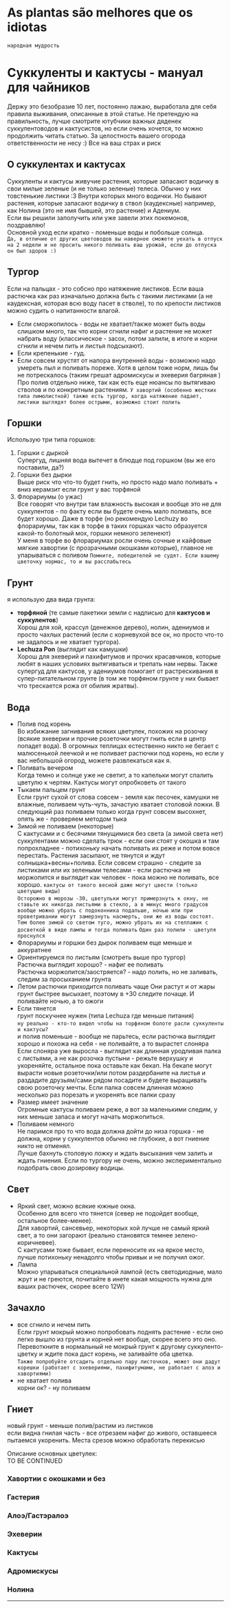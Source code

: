 # As plantas são melhores que os idiotas
`народная мудрость`

# Суккуленты и кактусы - мануал для чайников
Держу это безобразие 10 лет, постоянно лажаю, выработала для себя правила выживания, описанные в этой статье. Не претендую на правильность, лучше смотрите ютубчики важных дяденек суккулентоводов и кактусистов, но если очень хочется, то можно продолжить читать статью. За целостность вашего огорода ответственности не несу :) Все на ваш страх и риск<br/>

## О суккулентах и кактусах
Суккуленты и кактусы живучие растения, которые запасают водичку в свои милые зеленые (и не только зеленые) телеса. Обычно у них товстенькие листики :3 Внутри которых много водички. Но бывают растения, которые запасают водичку в ствол (каудексные) например, как Нолина (это не имя бывшей, это растение) и Адениум.<br/>
Если вы решили заполучить или уже завели этих покемонов, поздравляю!<br/>
Основной уход если кратко - поменьше воды и побольше солнца. <br/>
`Да, в отличие от других цветоводов вы наверное сможете уехать в отпуск на 2 недели и не просить никого поливать ваш урожай, если до отпуска он был здоров :)`

## Тургор
Если на пальцах - это собсно про натяжение листиков. Если ваша растючка как раз изначально должна быть с такими листиками (а не каудексная, которая всю воду пасет в стволе), то по крепости листиков можно судить о напитанности влагой.
* Если сморжопилось - воды не хватает/также может быть воды слишком много, так что корни сгнили нафиг и растение не может набрать воду (классическое - засох, потом залили, в итоге и корни сгнили и нечем пить и листья подсыхают).
* Если крепенькие - гуд.
* Если совсем хрустят от напора внутренней воды - возможно надо умереть пыл и поливать пореже. Хотя в целом тоже норм, лишь бы не потрескалось (таким грешат адромискусы и эхеверия багряная )
Про полив отдельно ниже, так как есть еще нюансы по вытягиваю стволов и по конкретным растениям.
`У хавортий (особенно жестких типа лимолистной) также есть тургор, когда натяжение падает, листики выглядят более острыми, возможно стоит полить`

## Горшки
Использую три типа горшков:
1. Горшки с дыркой<br/>
Супергуд, лишняя вода вытечет в блюдце под горшком (вы же его поставили, да?)
2. Горшки без дырки<br/>
Выше риск что что-то будет гнить, но просто надо мало поливать + вниз керамзит если грунт у вас торфяной
3. Флорариумы (о ужас)<br/>
Все говорят что внутри там влажность высокая и вообще это не для суккулентов - по факту если вы будете очень мало поливать, все будет хорошо. Даже в торфе (но рекомендую Lechuzy во флорариумы, так как в торфе в таких горшках часто образуется какой-то болотный мох, горшки немного зеленеют)<br/>
У меня в торфе во флорариумах росли очень сочные и кайфовые мягкие хавортии (с прозрачными окошками которые), главное не упарываться с поливом
`Помните, победителей не судят. Если вашему цветочку нормас, то и вы расслабьтесь`

## Грунт
я использую два вида грунта:
- **торфяной** (те самые пакетики земли с надписью для **кактусов и суккулентов**)<br/>
Хорош для хой, крассул (денежное дерево), нолин, адениумов и просто чахлых растений (если с корневухой все ок, но просто что-то не задалось и не хватает тургора).
- **Lechuza Pon** (выглядит как камушки)<br/>
Хорош для эхеверий и пахифитумов и прочих красавчиков, которые любят в наших условиях вытягиваться и трепать нам нервы.
Также супергуд для кактусов, у адениумов помогает от растрескивания в супер-питательном грунте (в том же торфяном грунте у них бывает что трескается рожа от обилия жратвы).

## Вода
* Полив под корень<br/>
Во избижание загнивания всяких цветулек, похожих на розочку (всякие эхеверии и прочие розеточки могут гнить если в центр попадет вода). В огромных теплицах естественно никто не бегает с малюсенькой леечкой и не поливает растючки под корень, но если у вас небольшой огород, можете развлекаться как я.
* Поливать вечером<br/>
Когда темно и солнце уже не светит, а то капельки могут спалить цветулю к чертям. Кактусы могут опробковеть от такого
* Тыкаем пальцем грунт<br/>
Если грунт сухой от слова совсем - земля как песочек, камушки не влажные, поливаем чуть-чуть, зачастую хватает столовой ложки.
В следующий раз поливаем только когда грунт совсем высохнет, опять же - проверяем методом тыка
* Зимой не поливаем (некоторые)<br/>
С кактусами и с бесячими тянущимися без света (а зимой света нет) суккулентами можно сделать трюк - если они стоят у окошка и там попрохладнее - потихоньку начать поливать их реже и потом вовсе перестать. Растения засыпают, не тянутся и ждут солнышка+весны+полива. Если совсем страшно - следите за листиками или их зелеными телесами - если растючка не моржопится и выглядит как человек - пока можно не поливать, все хорошо.
`кактусы от такого весной даже могут цвести (только цветущие виды)`<br/>
`Осторожно в морозы -30, цветульки могут примерзнуть к окну, не ставьте их никогда листьями в стекло, а в минус много градусов вообще можно убрать с подоконника подальше, ночью или при проветривании могут замерзнуть насмерть, они же из воды состоят. Тем более зимой со светом туго, можно убрать их на стеллажик с досветкой в виде лампы и тогда поливать`
`Один раз полили - цветуля проснулся`<br/>
* Флорариумы и горшки без дырок поливаем еще меньше и аккуратнее<br/>
* Ориентируемся по листьям (смотреть выше про тургор)<br/>
Растючка выглядит хорошо? - нафиг ее поливать<br/>
Растючка моржопится/заостряется? - надо полить, но не заливать, следим за просыханием грунта<br/>
* Летом растючки приходится поливать чаще
Они растут и от жары грунт быстрее высыхает, поэтому в +30 следите почаще. И поливайте ночью, а то ожоги<br/>
* Если тянется<br/>
грунт поскучнее нужен (типа Lechuza где меньше питания)<br/>
`ну реально - кто-то видел чтобы на торфяном болоте расли суккуленты и кактусы?`<br/>
и полив поменьше - вообще не парьтесь, если растючка выглядит хорошо и похожа на себя - не поливайте, а то вырастет слоняра<br/>
Если слоняра уже выросла - выглядит как длинная уродливая палка с листьями, а не как розочка пустыни - режьте верхушку и укореняйте, остальное пока оставьте как бекап. На бекапе могут вырасти новые розеточки/или потом раздербаните на листья и раздадите друзьям/сами рядом посадите и будете выращивать свою розеточку мечты. Если палка совсем длинная можно несколько раз порезать и укоренять все палки сразу<br/>
* Размер имеет значение<br/>
Огромные кактусы поливаем реже, а вот за маленькими следим, у них меньше запаса и могут начать моржопиться.
* Поливаем немного<br/>
Не паримся про то что вода должна дойти до низа горшка - не должна, корни у суккулентов обычно не глубокие, а вот гниение никто не отменял. <br/>Лучше бахнуть столовую ложку и ждать высыхания чем залить и ждать гниения. Если по тургору не очень, можно экспериментально подобрать свою дозировку водицы.

## Свет
* Яркий свет, можно всякие южные окна.<br/>
Особенно для всего что тянется (север не подойдет вообще, остальное более-менее).<br/>
Для хавортий, сансевьер, некоторых хой лучше не самый яркий свет, а то они загорают (реально становятся темнее зелено-коричневее).<br/>
С кактусами тоже бывает, если переносите их на яркое место, лучше потихоньку ненадолго чтобы привык и не получил ожог.
* Лампа<br/>
Можно упарываться специальной лампой (есть светодиодные, мало жрут и не греются, почитайте в инете какая мощность нужна для ваших растючек, скорее всего 12W)

## Зачахло
* все сгнило и нечем пить<br/>
Если грунт мокрый можно попробовать поднять растение - если оно легко вышло из грунта и корней нет вообще, скорее всего это оно. Перевоткните в нормальный не мокрый грунт к другому суккуленто-цветку и ждите пока даст корень, не заливайте оба цветка.<br/>
`Также попробуйте отсадить отдельно пару листочков, может они дадут корешки (работает с эхевериями, пахифитумами, не работает с алоэ и хавортиями)`
* не хватает полива<br/>
корни ок? - ну поливаем

## Гниет
новый грунт - меньше полив/растим из листиков<br/>
если видна гнилая часть - все отрезаем нафиг до живого, оставшееся пытаемся укоренить. Места срезов можно обработать перекисью<br/>

Описание основных цветулек:<br/>
TO BE CONTINUED
### Хавортии с окошками и без
### Гастерия
### Алоэ/Гастэралоэ
### Эхеверии
### Кактусы
### Адромискусы
### Нолина
***
